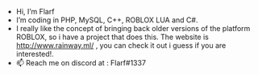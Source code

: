 - Hi, I’m Flarf
- I’m coding in PHP, MySQL, C++, ROBLOX LUA and C#.
- I really like the concept of bringing back older versions of the platform ROBLOX, so i have a project that does this. The website is http://www.rainway.ml/ , you can check it out i guess if you are interested!.
- 📫 Reach me on discord at : Flarf#1337


